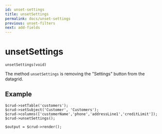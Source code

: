 ```yaml
---
id: unset-settings
title: unsetSettings
permalink: docs/unset-settings
previous: unset-filters
next: add-fields
---
```


# unsetSettings

<pre><code class="language-php">unsetSettings(void)</code></pre>

The method `unsetSettings` is removing the "Settings" button from the datagrid.

## Example

<pre><code class="language-php">$crud->setTable('customers');
$crud->setSubject('Customer', 'Customers');
$crud->columns(['customerName','phone','addressLine1','creditLimit']);
$crud->unsetSettings();

$output = $crud->render();</code></pre>


